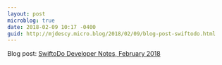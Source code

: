 ```yaml
---
layout: post
microblog: true
date: 2018-02-09 10:17 -0400
guid: http://mjdescy.micro.blog/2018/02/09/blog-post-swiftodo.html
---
```

Blog post: [SwiftoDo Developer Notes, February 2018](https://mjdescy.me/2018/02/09/swiftodo-developer-notes-february-2018/)
